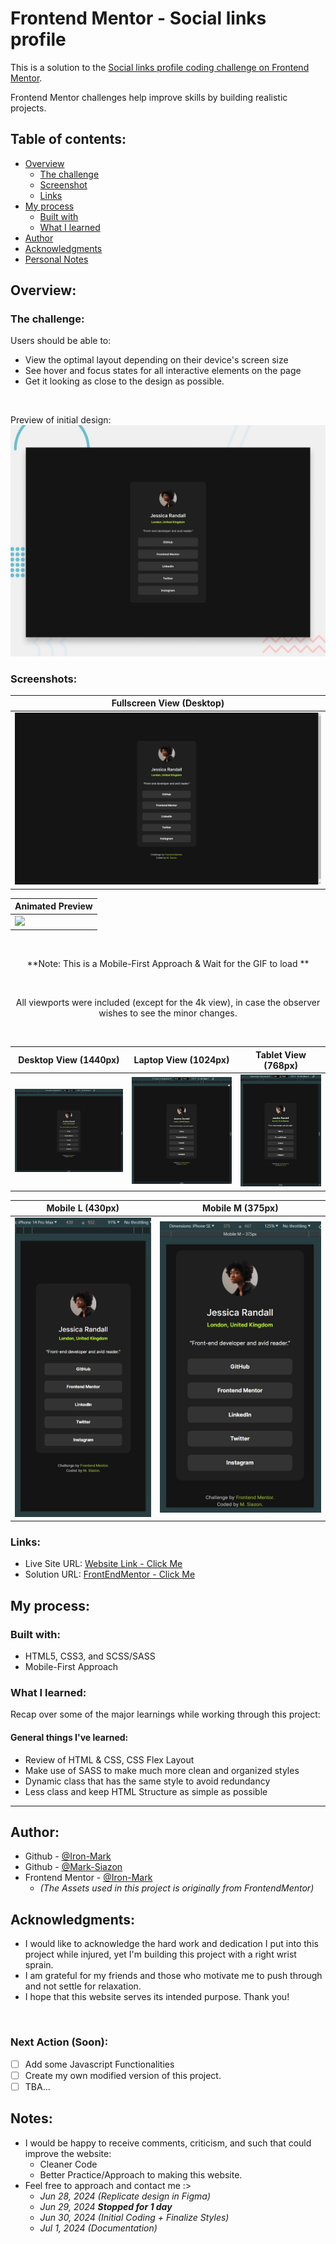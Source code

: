# Frontend Mentor - Social links profile

This is a solution to the [Social links profile coding challenge on Frontend Mentor](https://www.frontendmentor.io/solutions/responsive-social-links-profile-mobile-first-approach-and-uses-scss-45uffSOw54).

Frontend Mentor challenges help improve skills by building realistic projects.

## Table of contents:

- [Overview](#overview)
  - [The challenge](#the-challenge)
  - [Screenshot](#screenshots)
  - [Links](#links)
- [My process](#my-process)
  - [Built with](#built-with)
  - [What I learned](#what-i-learned)
- [Author](#author)
- [Acknowledgments](#acknowledgments)
- [Personal Notes](#notes)

## Overview:

### The challenge:

Users should be able to:

- View the optimal layout depending on their device's screen size
- See hover and focus states for all interactive elements on the page
- Get it looking as close to the design as possible.

<br>

Preview of initial design:
![Design preview for the Order summary card coding challenge](./documentations_md/design/desktop-preview.jpg)

### Screenshots:

<div align="center">

| Fullscreen View (Desktop)                             |
| ----------------------------------------------------- |
| ![](documentations_md/design-finished/0.1-Original_20240701_004026.jpg) | 

| Animated Preview |
| ---------------------------------------------------------------------------------- |
| ![](documentations_md/design-finished/0.3-animatedResult_20240701_005623.gif)                                        |

<br>

**Note: This is a Mobile-First Approach & Wait for the GIF to load **

<br>

All viewports were included (except for the 4k view), in case the observer wishes to see the minor changes.

<br>

| Desktop View (1440px)                                | Laptop View (1024px)                                | Tablet View (768px)                                    |
| ---------------------------------------------------- | --------------------------------------------------- | ------------------------------------------------------ |
| ![](documentations_md/design-finished/1.0-Desktop-20240701_004411.jpg) | ![](documentations_md/design-finished/1.1-Laptop-20240701_004445.jpg) | ![](documentations_md/design-finished/1.2-Tablet-20240701_004618.jpg) |

| Mobile L (430px)                                     | Mobile M (375px)                          |
| ----------------------------------------------------- | ---------------------------------------------------- |
| ![](documentations_md/design-finished/1.3-MobileL-20240701_004709.jpg) | ![](documentations_md/design-finished/1.4-MobileM-20240701_004855.jpg) |

</div>

### Links:

- Live Site URL: [Website Link - Click Me](https://mark-siazon.github.io/FM-Social-Links-Profile-Main/)
- Solution URL: [FrontEndMentor - Click Me](https://www.frontendmentor.io/solutions/responsive-social-links-profile-mobile-first-approach-and-uses-scss-45uffSOw54)

## My process:

### Built with:

- HTML5, CSS3, and SCSS/SASS
- Mobile-First Approach

### What I learned:

Recap over some of the major learnings while working through this project:

#### General things I've learned:

- Review of HTML & CSS, CSS Flex Layout
- Make use of SASS to make much more clean and organized styles
- Dynamic class that has the same style to avoid redundancy
- Less class and keep HTML Structure as simple as possible


<hr>

## Author:

- Github - [@Iron-Mark](https://github.com/Iron-Mark)
- Github - [@Mark-Siazon](https://github.com/Mark-Siazon)
- Frontend Mentor - [@Iron-Mark](https://www.frontendmentor.io/profile/Iron-Mark)
  - _(The Assets used in this project is originally from FrontendMentor)_

## Acknowledgments:

- I would like to acknowledge the hard work and dedication I put into this project while injured, yet I'm building this project with a right wrist sprain.
- I am grateful for my friends and those who motivate me to push through and not settle for relaxation.
- I hope that this website serves its intended purpose. Thank you!

<br>

### Next Action (Soon):
- [ ] Add some Javascript Functionalities
- [ ] Create my own modified version of this project.
- [ ] TBA...

## Notes:

- I would be happy to receive comments, criticism, and such that could improve the website:
  - Cleaner Code
  - Better Practice/Approach to making this website.
- Feel free to approach and contact me :>
  - _Jun 28, 2024 (Replicate design in Figma)_
  - _Jun 29, 2024 **Stopped for 1 day**_
  - _Jun 30, 2024 (Initial Coding  + Finalize Styles)_
  - _Jul 1, 2024 (Documentation)_

